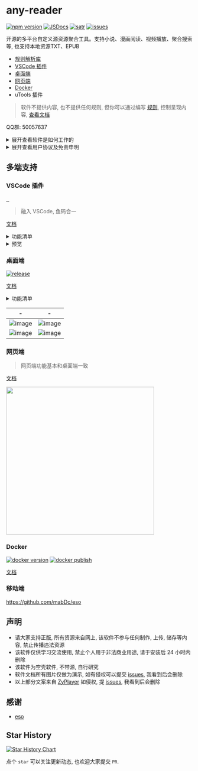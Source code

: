 # any-reader

[![npm version][npm-version-src]][npm-version-href]
[![JSDocs][jsdocs-src]][jsdocs-href]
[![satr][satr-src]][satr-href]
[![issues][issues-src]][issues-href]

开源的多平台自定义源资源聚合工具。支持小说、漫画阅读、视频播放、聚合搜索等, 也支持本地资源TXT、EPUB

- [规则解析库](https://aooiuu.github.io/any-reader/core/)
- [VSCode 插件](https://aooiuu.github.io/any-reader/vsc/)
- [桌面端](https://aooiuu.github.io/any-reader/desktop/)
- [网页端](https://aooiuu.github.io/any-reader/browser/)
- [Docker](https://aooiuu.github.io/any-reader/docker/)
- uTools 插件

> 软件不提供内容, 也不提供任何规则, 但你可以通过编写 [规则](https://aooiuu.github.io/any-reader/rule/), 控制呈现内容, [查看文档](https://aooiuu.github.io/any-reader/)

QQ群: 50057637

<details>
<summary>展开查看软件是如何工作的</summary>

通过编写规则, 把不同的来源的数据以相同的格式呈现, 以达到聚合搜索、查看的的目的。

类似 RSSHub 把数据输出为标准的 RSS 格式, AnyReader 通过编写规则把格式输出为 章节列表、内容、搜索、分类等统一格式

规则由 XPath、JSONPath、CSS选择器、正则、JS脚本等组合而成。

XPath、JSONPath、CSS选择器、正则让规则编写更简洁, 而 JS 脚本让规则编写更自由。

内容类型目前分为小说、漫画、视频、音频、RSS、游戏。根据不同的内容类型呈现不同的查看页面。

注意: 软件仅供个人学习交流之用，24小时内请自觉卸载，勿作商业用途。软件不提供内容, 也不提供任何规则。

</details>

<details>
<summary>展开查看用户协议及免责申明</summary>

1. 若您不同意本声明的任何内容，请您立即停止使用本软件。一旦您开始使用本软件产品和服务，则表示您已同意本声明的所有内容。
2. 本软件仅供个人学习、研究和技术交流使用，仅提供展示功能，所有数据资源均由用户自身制作提供，包括但不限于小说、漫画、视频网站、媒体分享站点等。本软件无法控制这些资源的合法性、准确性、完整性或可用性，因此不对资源内容的真实性、合法性或适用性负责。
3. 由于数据源为用户自行制作，我们在此特别提醒, 视频或弹幕中可能出现的任何第三方广告、产品推广信息等相关内容，均系第三方(含用户)行为植入，非本软件策划或添加。请您在体验过程中保持警惕，对这类信息的真实性及合法性进行自主甄别，如用户遇诈骗因此产生的损失，本平台不承担任何责任。
4. 本软件仅使用Iframe嵌入多家视频平台网站内容, 对于用户在使用本软件过程中对如上网站进行的任何操作，本软件不承担任何责任。
5. 为遵守网络安全法的内容审核要求，本软件不提供弹幕发送服务。关于弹幕展示，受限于本地性能未做数据清理，可能存在不良言论，请勿相信因此引起非必的要麻烦。同时如果用户通过任何渠道发表不良言论行为，该行为与本软件无关。我们呼吁用户文明用语，共同维护网络健康环境。
6. 您在使用本软件时需自行负责所有操作和使用结果。本软件不对您通过使用本软件获取的任何内容负责，包括但不限于媒体资源的准确性、版权合规性、完整性、安全性和可用性。对于任何因使用本软件导致的损失、损害或法律纠纷，不承担任何责任。
7. 您在使用本软件时必须遵守您所在国家/地区的相关法律法规，禁止使用本软件进行任何违反法律法规的活动，包括但不限于制作、上传、传播、存储任何违法、侵权、淫秽、诽谤、恶意软件等内容。如您违反相关法律法规，需自行承担法律责任。
8. 本免责声明适用于本软件的所有用户。本软件保留随时修改、更新本声明的权利，并以Github Readme、软件更新等形式通知用户。请您定期查阅并遵守最新的免责声明。

</details>

## 多端支持

### VSCode 插件

<p align="left">
  <a href="https://marketplace.visualstudio.com/items?itemName=aooiu.any-reader">
    <img
      src="https://img.shields.io/visual-studio-marketplace/v/aooiu.any-reader"
      alt=""
    />
  </a>
  <a href="https://marketplace.visualstudio.com/items?itemName=aooiu.any-reader">
    <img
      src="https://img.shields.io/visual-studio-marketplace/d/aooiu.any-reader"
      alt=""
    />
  </a>
    <a href="https://marketplace.visualstudio.com/items?itemName=aooiu.any-reader">
    <img
      src="https://img.shields.io/visual-studio-marketplace/i/aooiu.any-reader"
      alt=""
    />
  </a>
</p>

> 融入 VSCode, 鱼码合一

[文档](https://aooiuu.github.io/any-reader/vsc/)

<details>
<summary>功能清单</summary>

- [x] 本地小说阅读
  - [x] txt格式
  - [x] epub格式
  - [x] 小说章节识别
- [x] 在线小说阅读
- [x] 自定义书源规则
- [x] 自定义热键
- [x] 漫画
- [x] 游戏
- [x] 聚合搜索
- [x] 发现页分类排行榜
- [x] 侧边栏阅读(可拖动到底部)
- [x] 收藏
- [x] 历史记录
- [x] 支持编辑器直接打开 epub 文件

</details>

<details>
<summary>预览</summary>

|                                                搜索                                                 |                                              章节列表                                               |
| :-------------------------------------------------------------------------------------------------: | :-------------------------------------------------------------------------------------------------: |
| ![image](https://github.com/aooiuu/any-reader/assets/28108111/f134196b-2943-4d91-937c-159940a44014) | ![image](https://github.com/aooiuu/any-reader/assets/28108111/ec23778a-d024-44a3-acfc-5d073aea3e8f) |
|                                              文字阅读                                               |                                              漫画阅读                                               |
| ![image](https://github.com/aooiuu/any-reader/assets/28108111/f331f5c9-3865-4bb2-a6e2-4c98ff0794ae) | ![image](https://github.com/aooiuu/any-reader/assets/28108111/41c0b214-c066-4b30-a3c4-02e4ab073440) |
|                                                设置                                                 |                                                                                                     |
| ![image](https://github.com/aooiuu/any-reader/assets/28108111/ad15fc5b-1d74-4298-a137-5c615fe6cbe8) |                                                                                                     |

</details>

### 桌面端

[![release](https://img.shields.io/github/downloads/aooiuu/any-reader/total)](https://github.com/aooiuu/any-reader/releases)

[文档](https://aooiuu.github.io/any-reader/desktop/)

<details>
<summary>功能清单</summary>

- [x] 本地小说阅读
  - [x] txt格式
  - [x] epub格式
  - [x] 小说章节识别
- [x] 在线小说阅读
- [x] 自定义书源规则
- [x] 自定义热键
- [x] 漫画
- [x] 视频
- [x] 聚合搜索
- [x] 发现页分类排行榜
- [x] 收藏
- [x] 历史记录

</details>

|                                                  -                                                  |                                                  -                                                  |
| :-------------------------------------------------------------------------------------------------: | :-------------------------------------------------------------------------------------------------: |
| ![image](https://github.com/aooiuu/any-reader/assets/28108111/bf5b9edf-8b1e-4db5-adfb-1b1300f57a4a) | ![image](https://github.com/aooiuu/any-reader/assets/28108111/3d001367-ff2d-4339-a617-0700b492f601) |
| ![image](https://github.com/aooiuu/any-reader/assets/28108111/1e8fcb4e-2ca5-49a9-ba7e-d5c7ac19856b) | ![image](https://github.com/aooiuu/any-reader/assets/28108111/a732f2ce-452e-4525-8059-7e1938fcbe01) |

### 网页端

> 网页端功能基本和桌面端一致

[文档](https://aooiuu.github.io/any-reader/browser/)

 <img src="https://github.com/aooiuu/any-reader/assets/28108111/6166cc3e-f5e5-42ca-a616-5e30157f6c89" width="400"/>

### Docker
 
[![docker version](https://img.shields.io/docker/v/aooiu/any-reader)](https://hub.docker.com/r/aooiu/any-reader)
[![docker publish](https://img.shields.io/docker/pulls/aooiu/any-reader?label=docker%20pulls&logo=docker&style=flat-square)](https://hub.docker.com/r/aooiu/any-reader)

[文档](https://aooiuu.github.io/any-reader/docker/)

### 移动端

https://github.com/mabDc/eso

## 声明

- 请大家支持正版, 所有资源来自网上, 该软件不参与任何制作, 上传, 储存等内容, 禁止传播违法资源
- 该软件仅供学习交流使用, 禁止个人用于非法商业用途, 请于安装后 24 小时内删除
- 该软件为空壳软件, 不带源, 自行研究
- 软件文档所有图片仅做为演示, 如有侵权可以提交 [issues](https://github.com/aooiuu/any-reader/issues), 我看到后会删除
- 以上部分文案来自 [ZyPlayer](https://github.com/Hiram-Wong/ZyPlayer/blob/main/README.md) 如侵权, 提 [issues](https://github.com/aooiuu/any-reader/issues), 我看到后会删除

## 感谢

- [eso](https://github.com/mabDc/eso)

## Star History

[![Star History Chart](https://api.star-history.com/svg?repos=aooiuu/any-reader&type=Date)](https://star-history.com/#aoouuu/any-reade&aooiuu/any-reader&Date)

点个 `star` 可以关注更新动态, 也欢迎大家提交 `PR`.

<!-- Badges -->

[vsc-src]: https://img.shields.io/visual-studio-marketplace/v/aooiu.any-reader
[vsc-href]: https://marketplace.visualstudio.com/items?itemName=aooiu.any-reader
[npm-version-src]: https://img.shields.io/npm/v/@any-reader/core?style=flat&colorA=18181B&colorB=F0DB4F
[npm-version-href]: https://npmjs.com/package/@any-reader/core
[jsdocs-src]: https://img.shields.io/badge/jsDocs.io-reference-18181B?style=flat&colorA=18181B&colorB=F0DB4F
[jsdocs-href]: https://www.jsdocs.io/package/@any-reader/core
[satr-src]: https://img.shields.io/github/stars/aooiuu/any-reader
[satr-href]: https://github.com/aooiuu/any-reader
[issues-src]: https://img.shields.io/github/issues/aooiuu/any-reader
[issues-href]: https://github.com/aooiuu/any-reader

